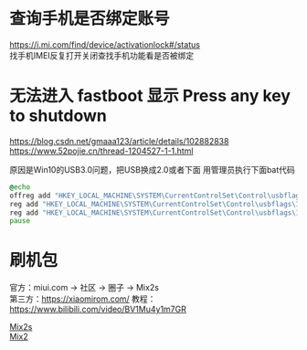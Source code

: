 # 查询手机是否绑定账号
https://i.mi.com/find/device/activationlock#/status  
找手机IMEI反复打开关闭查找手机功能看是否被绑定  


# 无法进入 fastboot 显示 Press any key to shutdown
https://blog.csdn.net/gmaaa123/article/details/102882838  
https://www.52pojie.cn/thread-1204527-1-1.html  

原因是Win10的USB3.0问题，把USB换成2.0或者下面
用管理员执行下面bat代码
```bat
@echo
offreg add "HKEY_LOCAL_MACHINE\SYSTEM\CurrentControlSet\Control\usbflags\18D1D00D0100" /v "osvc" /t REG_BINARY /d "0000" /f
reg add "HKEY_LOCAL_MACHINE\SYSTEM\CurrentControlSet\Control\usbflags\18D1D00D0100" /v "SkipContainerIdQuery" /t REG_BINARY /d "01000000" /f
reg add "HKEY_LOCAL_MACHINE\SYSTEM\CurrentControlSet\Control\usbflags\18D1D00D0100" /v "SkipBOSDescriptorQuery" /t REG_BINARY /d "01000000" /f
pause
```

# 刷机包
官方：miui.com -> 社区 -> 圈子 -> Mix2s  
第三方：https://xiaomirom.com/ 
教程：https://www.bilibili.com/video/BV1Mu4y1m7GR

[Mix2s](https://web.vip.miui.com/page/info/mio/mio/detail?postId=37528671&fromPathname=mioSingleBoard&app_version=dev.35000)  
[Mix2](https://web.vip.miui.com/page/info/mio/mio/detail?postId=25998339&fromPathname=mioSingleBoard&app_version=dev.35000)  
